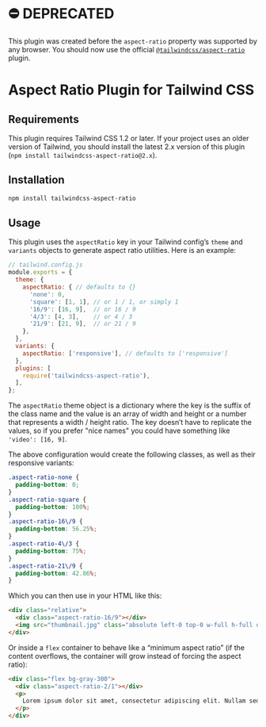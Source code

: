 # ⛔️ DEPRECATED

This plugin was created before the `aspect-ratio` property was supported by any browser. You should now use the official [`@tailwindcss/aspect-ratio`](https://github.com/tailwindlabs/tailwindcss-aspect-ratio) plugin.

# Aspect Ratio Plugin for Tailwind CSS

## Requirements

This plugin requires Tailwind CSS 1.2 or later. If your project uses an older version of Tailwind, you should install the latest 2.x version of this plugin (`npm install tailwindcss-aspect-ratio@2.x`).

## Installation

```bash
npm install tailwindcss-aspect-ratio
```

## Usage

This plugin uses the `aspectRatio` key in your Tailwind config’s `theme` and `variants` objects to generate aspect ratio utilities. Here is an example:

```js
// tailwind.config.js
module.exports = {
  theme: {
    aspectRatio: { // defaults to {}
      'none': 0,
      'square': [1, 1], // or 1 / 1, or simply 1
      '16/9': [16, 9],  // or 16 / 9
      '4/3': [4, 3],    // or 4 / 3
      '21/9': [21, 9],  // or 21 / 9
    },
  },
  variants: {
    aspectRatio: ['responsive'], // defaults to ['responsive']
  },
  plugins: [
    require('tailwindcss-aspect-ratio'),
  ],
};
```

The `aspectRatio` theme object is a dictionary where the key is the suffix of the class name and the value is an array of width and height or a number that represents a width / height ratio. The key doesn’t have to replicate the values, so if you prefer "nice names" you could have something like `'video': [16, 9]`.

The above configuration would create the following classes, as well as their responsive variants:

```css
.aspect-ratio-none {
  padding-bottom: 0;
}
.aspect-ratio-square {
  padding-bottom: 100%;
}
.aspect-ratio-16\/9 {
  padding-bottom: 56.25%;
}
.aspect-ratio-4\/3 {
  padding-bottom: 75%;
}
.aspect-ratio-21\/9 {
  padding-bottom: 42.86%;
}
```

Which you can then use in your HTML like this:

```html
<div class="relative">
  <div class="aspect-ratio-16/9"></div>
  <img src="thumbnail.jpg" class="absolute left-0 top-0 w-full h-full object-cover">
</div>
```

Or inside a `flex` container to behave like a “minimum aspect ratio” (if the content overflows, the container will grow instead of forcing the aspect ratio):

```html
<div class="flex bg-gray-300">
  <div class="aspect-ratio-2/1"></div>
  <p>
    Lorem ipsum dolor sit amet, consectetur adipiscing elit. Nullam sed dictum sem. Vestibulum ante ipsum primis in faucibus orci luctus et ultrices posuere cubilia Curae; Maecenas et lacus ut dolor rutrum dignissim.
  </p>
</div>
```
